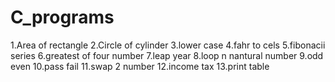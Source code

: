 # C_programs
1.Area of rectangle
2.Circle of cylinder
3.lower case
4.fahr to cels
5.fibonacii series
6.greatest of four number
7.leap year
8.loop n nantural number
9.odd even
10.pass fail
11.swap 2 number
12.income tax
13.print table
